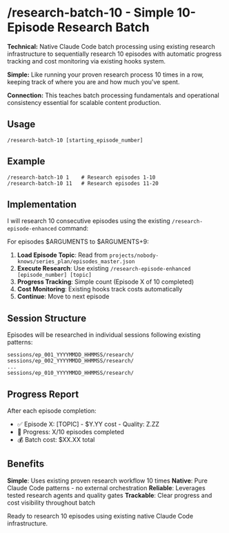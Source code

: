 # /research-batch-10 - Simple 10-Episode Research Batch

**Technical:** Native Claude Code batch processing using existing research infrastructure to sequentially research 10 episodes with automatic progress tracking and cost monitoring via existing hooks system.

**Simple:** Like running your proven research process 10 times in a row, keeping track of where you are and how much you've spent.

**Connection:** This teaches batch processing fundamentals and operational consistency essential for scalable content production.

## Usage

```
/research-batch-10 [starting_episode_number]
```

## Example

```
/research-batch-10 1    # Research episodes 1-10
/research-batch-10 11   # Research episodes 11-20
```

## Implementation

I will research 10 consecutive episodes using the existing `/research-episode-enhanced` command:

For episodes $ARGUMENTS to $ARGUMENTS+9:

1. **Load Episode Topic**: Read from `projects/nobody-knows/series_plan/episodes_master.json`
2. **Execute Research**: Use existing `/research-episode-enhanced [episode_number] [topic]`
3. **Progress Tracking**: Simple count (Episode X of 10 completed)
4. **Cost Monitoring**: Existing hooks track costs automatically
5. **Continue**: Move to next episode

## Session Structure

Episodes will be researched in individual sessions following existing patterns:
```
sessions/ep_001_YYYYMMDD_HHMMSS/research/
sessions/ep_002_YYYYMMDD_HHMMSS/research/
...
sessions/ep_010_YYYYMMDD_HHMMSS/research/
```

## Progress Report

After each episode completion:
- ✅ Episode X: [TOPIC] - $Y.YY cost - Quality: Z.ZZ
- 🔄 Progress: X/10 episodes completed
- 💰 Batch cost: $XX.XX total

## Benefits

**Simple**: Uses existing proven research workflow 10 times
**Native**: Pure Claude Code patterns - no external orchestration
**Reliable**: Leverages tested research agents and quality gates
**Trackable**: Clear progress and cost visibility throughout batch

Ready to research 10 episodes using existing native Claude Code infrastructure.
